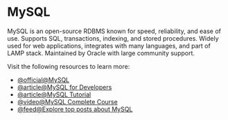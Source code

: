 # MySQL

MySQL is an open-source RDBMS known for speed, reliability, and ease of use. Supports SQL, transactions, indexing, and stored procedures. Widely used for web applications, integrates with many languages, and part of LAMP stack. Maintained by Oracle with large community support.

Visit the following resources to learn more:

- [@official@MySQL](https://www.mysql.com/)
- [@article@MySQL for Developers](https://planetscale.com/courses/mysql-for-developers/introduction/course-introduction)
- [@article@MySQL Tutorial](https://www.mysqltutorial.org/)
- [@video@MySQL Complete Course](https://www.youtube.com/watch?v=5OdVJbNCSso)
- [@feed@Explore top posts about MySQL](https://app.daily.dev/tags/mysql?ref=roadmapsh)
